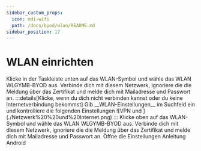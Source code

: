 ```yaml
---
sidebar_custom_props:
  icon: mdi-wifi
  path: /docs/byod/wlan/README.md
sidebar_position: 17
---
```


# WLAN einrichten

<Tabs>
  <TabItem value="win" label="Windows">
  Klicke in der Taskleiste unten auf das WLAN-Symbol und wähle das WLAN WLGYMB-BYOD aus. Verbinde dich mit diesem Netzwerk, ignoriere die die Meldung über das Zertifikat und melde dich mit Mailadresse und Passwort an.
  :::details[Klicke, wenn du dich nicht verbinden kannst oder du keine Internetverbindung bekommst]
  Gib __WLAN-Einstellungen__ im Suchfeld ein und kontrolliere die folgenden Einstellungen
![VPN und ](./Netzwerk%20%20und%20Internet.png)
:::
  </TabItem>
  <TabItem value="osx" label="Mac OS">
Klicke oben auf das WLAN-Symbol und wähle das WLAN WLGYMB-BYOD aus. Verbinde dich mit diesem Netzwerk, ignoriere die die Meldung über das Zertifikat und melde dich mit Mailadresse und Passwort an.  
</TabItem>
  <TabItem value="ios" label="iOS">
    Öffne die Einstellungen


  </TabItem>
  <TabItem value="android" label="Android">
    Anleitung Android
  </TabItem>
</Tabs>
